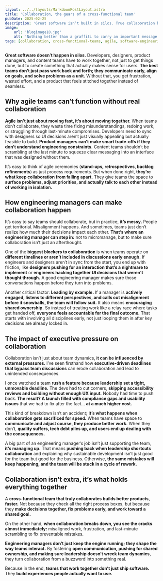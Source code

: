 ```yaml
---
layout: ../../layouts/MarkdownPostLayout.astro
title: 'Collaboration, the gears of a cross-functional team'
pubDate: 2025-02-25
description: 'Great software isn’t built in silos. True collaboration between developers, designers, and product managers leads to better products, fewer misunderstandings, and a more effective agile process.'
image:
    url: 'blogimage10.jpg'
    alt: 'Nothing better than a graffiti to carry an important message'
tags: [collaboration, cross-functional-teams, agile, software-engineering, engineering-management, teamwork, leadership, product-development, communication, shared-ownership, agile-practices, team-culture, problem-solving, alignment, developer-designer-collaboration, executive-pressure, process-improvement, sustainable-development, engineering-leadership, decision-making]
---
```


**Great software doesn’t happen in silos.** Developers, designers, product managers, and content teams have to work together, not just to get things done, but to create something that actually makes sense for users. **The best teams don’t just pass work back and forth; they communicate early, align on goals, and solve problems as a unit.** Without that, you get frustration, wasted effort, and a product that feels stitched together instead of seamless.

## Why agile teams can’t function without real collaboration

**Agile isn’t just about moving fast, it’s about moving together.** When teams don’t collaborate, they waste time fixing misunderstandings, redoing work, or struggling through last-minute compromises. Developers need to sync with designers so UI decisions aren’t just visually appealing but actually feasible to build. **Product managers can’t make smart trade-offs if they don’t understand engineering constraints.** Content teams shouldn’t be scrambling at the last minute to squeeze clear messaging into an interface that was designed without them.

It’s easy to think of agile ceremonies (**stand-ups, retrospectives, backlog refinements**) as just process requirements. But when done right, **they’re what keep collaboration from falling apart.** They give teams the space to **surface problems, adjust priorities, and actually talk to each other instead of working in isolation.**

## How engineering managers can make collaboration happen

It’s easy to say teams should collaborate, but in practice, **it’s messy.** People get territorial. Misalignment happens. And sometimes, teams just don’t realize how much their decisions impact each other. **That’s where an engineering manager can step in:** not to micromanage, but to make sure collaboration isn’t just an afterthought.

One of the **biggest blockers to collaboration** is when teams operate on **different timelines or aren’t included in discussions early enough.** If engineers and designers aren’t in sync from the start, you end up with friction, like **designers pushing for an interaction that’s a nightmare to implement** or **engineers hacking together UI decisions that weren’t thought through.** A good engineering manager makes sure those conversations happen before they turn into problems.

Another critical factor: **Leading by example.** If a manager is **actively engaged, listens to different perspectives, and calls out misalignment before it snowballs, the team will follow suit.** It also means **encouraging shared ownership.** So instead of treating work like a relay race where tasks get handed off, **everyone feels accountable for the final outcome.** That starts with involving all disciplines early, not just looping them in after key decisions are already locked in.

## The impact of executive pressure on collaboration

Collaboration isn’t just about team dynamics, **it can be influenced by external pressures.** I’ve seen firsthand how **executive-driven deadlines that bypass team discussions** can erode collaboration and lead to unintended consequences.

I once watched a team **rush a feature because leadership set a tight, unmovable deadline.** The devs had to cut corners, **skipping accessibility reviews and building without enough UX input.** Nobody had time to push back. **The result? A launch filled with compliance gaps and usability issues** that we had to fix after the fact... **at a much higher cost.**

This kind of breakdown isn’t an accident; **it’s what happens when collaboration gets sacrificed for speed.** When teams have space to **communicate and adjust course, they produce better work.** When they don’t, **quality suffers, tech debt piles up, and users end up dealing with the consequences.**

A big part of an engineering manager’s job isn’t just supporting the team, **it’s managing up.** That means **pushing back when leadership shortcuts collaboration** and explaining why sustainable development isn’t just good for the team but good for the business. Otherwise, **the same mistakes will keep happening, and the team will be stuck in a cycle of rework.**

## Collaboration isn’t extra, it’s what holds everything together

A **cross-functional team that truly collaborates builds better products, faster.** Not because they check all the right process boxes, but because they **make decisions together, fix problems early, and work toward a shared goal.**

On the other hand, **when collaboration breaks down, you see the cracks almost immediately:** misaligned work, frustration, and last-minute scrambling to fix preventable mistakes.

**Engineering managers don’t just keep the engine running; they shape the way teams interact.** By fostering **open communication, pushing for shared ownership, and making sure leadership doesn’t wreck team dynamics,** they turn collaboration from a buzzword into something real.

Because in the end, **teams that work together don’t just ship software.** They **build experiences people actually want to use.**
